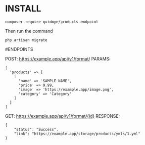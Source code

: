 # INSTALL

```
composer require quidmye/products-endpoint
```

Then run the command
```
php artisan migrate
```

#ENDPOINTS

POST: https://example.app/api/v1/format/
PARAMS: 
```
[
  'products' => [
    [
      'name' => 'SAMPLE NAME',
      'price' => 9.99,
      'image' => 'https://example.app/image.png',
      'category' => 'Category'
    ]
  ]
]
```

GET: https://example.app/api/v1/format/{id}
RESPONSE: 
```
{
    "status": "Success",
    "link": "https://example.app/storage/products/ymls/1.yml"
}
```
